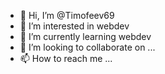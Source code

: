 - 👋 Hi, I’m @Timofeev69
- 👀 I’m interested in webdev
- 🌱 I’m currently learning webdev
- 💞️ I’m looking to collaborate on ...
- 📫 How to reach me ...

<!---
Timofeev69/Timofeev69 is a ✨ special ✨ repository because its `README.md` (this file) appears on your GitHub profile.
You can click the Preview link to take a look at your changes.
--->
